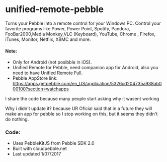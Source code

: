 # unified-remote-pebble

Turns your Pebble into a remote control for your Windows PC. Control your favorite programs like  Power, Power Point, Spotify, Pandora, FooBar2000,Media Monkey,VLC (Keyboard), YouTube, Chrome , Firefox, iTunes, Monitor, Netflix, XBMC and more.

#### Note:
* Only for Android (not posibble in iOS).
* Unified Remote for Pebble, need companion app for Android, also you need to have Unified Remote Full.
* Pebble AppStore link: https://apps.getpebble.com/en_US/application/5326cd204735a938ab000100?section=watchapps

I share the code because many people start asking why it wasent working

Why i didn't update it? because UR Oficial said that in a future they will make an app for pebble so I stop working on this, but it seems they didn't do nothing.


### Code:
* Uses PebbleKitJS from Pebble SDK 2.0
* Built with cloudpebble.net
* Last updated 1/07/2017
